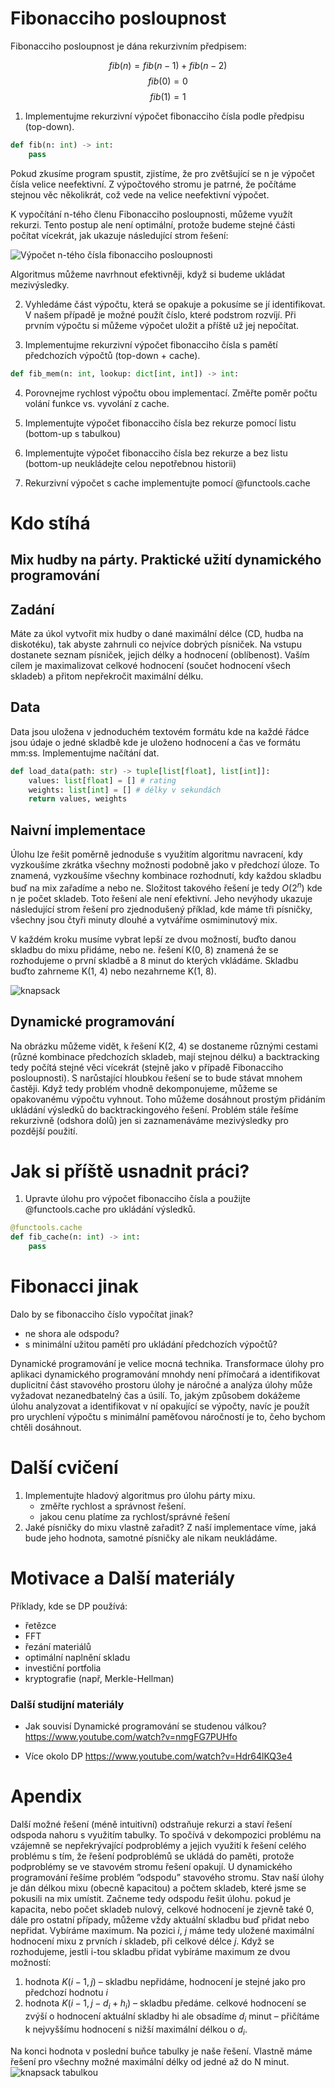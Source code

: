 
# Fibonacciho posloupnost

Fibonacciho posloupnost je dána rekurzivním předpisem:

$$fib(n) = fib(n − 1) + fib(n − 2)$$
$$fib(0) = 0$$
$$fib(1) = 1$$


1. Implementujme rekurzivní výpočet fibonacciho čísla podle předpisu (top-down).

```python
def fib(n: int) -> int:
    pass
```

Pokud zkusíme program spustit, zjistíme, že pro zvětšující se n je výpočet čísla velice neefektivní. Z výpočtového stromu je patrné, že počítáme stejnou věc několikrát, což vede na velice neefektivní výpočet.

K vypočítání n-tého členu Fibonacciho posloupnosti, můžeme využít rekurzi. Tento postup ale
není optimální, protože budeme stejné části počítat vícekrát, jak ukazuje následující strom řešení:


![Výpočet n-tého čísla fibonacciho posloupnosti](img/tree.png)

Algoritmus můžeme navrhnout efektivněji, když si budeme ukládat mezivýsledky.

2. Vyhledáme část výpočtu, která se opakuje a pokusíme se jí identifikovat. V našem případě je možné použít číslo, které podstrom rozvíjí. Při prvním výpočtu si můžeme výpočet uložit a příště už jej nepočítat.

3. Implementujme rekurzivní výpočet fibonacciho čísla s pamětí předchozích výpočtů (top-down + cache).

```python
def fib_mem(n: int, lookup: dict[int, int]) -> int:
```

4. Porovnejme rychlost výpočtu obou implementací. Změřte poměr počtu volání funkce vs. vyvolání z cache.

5. Implementujte výpočet fibonacciho čísla bez rekurze pomocí listu (bottom-up s tabulkou)

6. Implementujte výpočet fibonacciho čísla bez rekurze a bez listu (bottom-up neukládejte celou nepotřebnou historii)

7. Rekurzivní výpočet s cache implementujte pomocí @functools.cache

# Kdo stíhá 

## Mix hudby na párty. Praktické užití dynamického programování

## Zadání
Máte za úkol vytvořit mix hudby o dané maximální délce (CD, hudba na diskotéku), tak abyste zahrnuli co nejvíce dobrých písniček. 
Na vstupu dostanete seznam písniček, jejich délky a hodnocení
(oblíbenost). Vaším cílem je maximalizovat celkové hodnocení (součet hodnocení všech skladeb) a
přitom nepřekročit maximální délku.



## Data
Data jsou uložena v jednoduchém textovém formátu kde na každé řádce jsou údaje o jedné skladbě
kde je uloženo hodnocení a čas ve formátu mm:ss. Implementujme načítání dat. 

```python
def load_data(path: str) -> tuple[list[float], list[int]]:
    values: list[float] = [] # rating
    weights: list[int] = [] # délky v sekundách
    return values, weights
```


## Naivní implementace

Úlohu lze řešit poměrně jednoduše s využitím algoritmu navracení, kdy vyzkoušíme zkrátka
všechny možnosti podobně jako v předchozí úloze. To znamená, vyzkoušíme všechny kombinace
rozhodnutí, kdy každou skladbu buď na mix zařadíme a nebo ne. Složitost takového řešení je tedy
$O(2^n)$ kde n je počet skladeb. Toto řešení ale není efektivní. Jeho nevýhody ukazuje následující strom řešení pro zjednodušený příklad, kde máme tři písničky, všechny jsou čtyři minuty dlouhé a vytváříme osmiminutový mix.

V každém kroku musíme vybrat lepší ze dvou možností, buďto danou skladbu do mixu přidáme,
nebo ne. řešení K(0, 8) znamená že se rozhodujeme o první skladbě a 8 minut do kterých vkládáme.
Skladbu buďto zahrneme K(1, 4) nebo nezahrneme K(1, 8).

![knapsack](img/knapsack.png)



##  Dynamické programování
Na obrázku můžeme vidět, k řešení K(2, 4) se dostaneme různými cestami (různé kombinace předchozích skladeb, mají stejnou délku) a backtracking tedy počítá stejné věci vícekrát (stejně jako
v případě Fibonacciho posloupnosti). S narůstající hloubkou řešení se to bude stávat mnohem
častěji. Když tedy problém vhodně dekomponujeme, můžeme se opakovanému výpočtu vyhnout.
Toho můžeme dosáhnout prostým přidáním ukládání výsledků do backtrackingového řešení. Problém stále řešíme rekurzivně (odshora dolů) jen si zaznamenáváme mezivýsledky pro pozdější
použití.


# Jak si příště usnadnit práci? 
1. Upravte úlohu pro výpočet fibonacciho čísla a použijte @functools.cache pro ukládání výsledků. 
```python
@functools.cache
def fib_cache(n: int) -> int:
    pass
```




# Fibonacci jinak 
Dalo by se fibonacciho číslo vypočítat jinak? 
- ne shora ale odspodu? 
- s minimální užitou pamětí pro ukládání předchozích výpočtů? 

Dynamické programování je velice mocná technika. Transformace úlohy pro aplikaci dynamického programování mnohdy není přímočará a identifikovat duplicitní část stavového prostoru úlohy je náročné a analýza úlohy  může vyžadovat nezanedbatelný čas a úsilí. To, jakým způsobem dokážeme úlohu analyzovat a identifikovat v ní opakující se výpočty, navíc je použít pro urychlení výpočtu s minimální paměťovou náročností je to, čeho bychom chtěli dosáhnout. 



# Další cvičení
1. Implementujte hladový algoritmus pro úlohu párty mixu. 
    - změřte rychlost a správnost řešení. 
    - jakou cenu platíme za rychlost/správné řešení
2. Jaké písničky do mixu vlastně zařadit? Z naší implementace víme, jaká bude jeho hodnota, samotné písničky ale nikam neukládáme. 

# Motivace a Další materiály


Příklady, kde se DP používá: 
- řetězce
- FFT
- řezání materiálů
- optimální naplnění skladu
- investiční portfolia
- kryptografie (např, Merkle-Hellman)

### Další studijní materiály
- Jak souvisí Dynamické programování se studenou válkou? https://www.youtube.com/watch?v=nmgFG7PUHfo

- Více okolo DP https://www.youtube.com/watch?v=Hdr64lKQ3e4



# Apendix

Další možné řešení (méně intuitivní) odstraňuje rekurzi a staví řešení odspoda nahoru s využitím tabulky. 
To spočívá v dekompozici problému na vzájemně se nepřekrývající podproblémy a jejich využití k řešení celého problému s tím, že řešení podproblémů se ukládá do paměti, protože podproblémy se ve stavovém stromu řešení opakují. 
U dynamického programování řešíme problém ”odspodu” stavového stromu. Stav naší úlohy je dán délkou mixu (obecně kapacitou) a počtem skladeb, které jsme se pokusili na mix umístit. Začneme tedy odspodu řešit úlohu. pokud je kapacita, nebo počet skladeb nulový, celkové hodnocení je zjevně také 0, dále pro ostatní případy, můžeme vždy aktuální skladbu buď přidat nebo nepřidat. 
Vybíráme maximum. Na pozici $i$, $j$ máme tedy uložené maximální hodnocení mixu z prvních $i$ skladeb, při celkové délce $j$. Když se rozhodujeme, jestli i-tou skladbu přidat vybíráme maximum ze dvou možností:

1. hodnota $K(i − 1, j)$ – skladbu nepřidáme, hodnocení je stejné jako pro předchozí hodnotu $i$
2. hodnota $K(i − 1, j − d_i + h_i)$ – skladbu předáme. celkové hodnocení se zvýší o hodnocení aktuální skladby hi ale obsadíme $d_i$ minut – přičítáme k nejvyššímu hodnocení s nižší maximální délkou o $d_i$.

Na konci hodnota v poslední buňce tabulky je naše řešení. Vlastně máme řešení pro všechny možné
maximální délky od jedné až do N minut.
![knapsack tabulkou](img/knapsack_tab.png)



